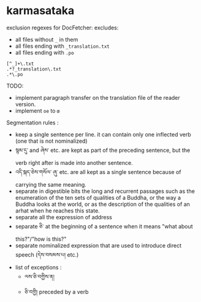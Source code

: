 # karmasataka

exclusion regexes for DocFetcher:
excludes:
 - all files without `_` in them
 - all files ending with `_translation.txt`
 - all files ending with `.po`
```
[^_]+\.txt
.*?_translation\.txt
.*\.po
```

TODO: 
 - implement paragraph transfer on the translation file of the reader version.
 - implement `oe` to `œ`
 
Segmentation rules :

- keep a single sentence per line. it can contain only one inflected verb (one that is not nominalized)
- སྙམ་དུ་ and ཞེས་ etc. are kept as part of the preceding sentence, but the verb right after is made into another sentence.
- འདི་སྐད་ཅེས་གསོལ་ ཞུ་ etc. are all kept as a single sentence because of carrying the same meaning.
- separate in digestible bits the long and recurrent passages such as the enumeration of the ten sets of qualities of a Buddha, or the way a Buddha looks at the world, or as the description of the qualities of an arhat when he reaches this state.
- separate all the expression of address
- separate ཅི་ at the beginning of a sentence when it means "what about this?"/"how is this?"
- separate nominalized expression that are used to introduce direct speech (དེས་བསམས་པ། etc.)
- list of exceptions : 
    - ལས་ཅི་བགྱིས་ན།
    - ཅི་བགྱི། preceded by a verb 